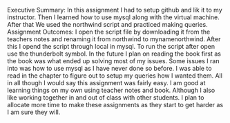 Executive Summary: In this assignment I had to setup github and lik it to my instructor. Then I learned how to use mysql along with the virtual machine. After that We used the northwind script and practiced making queries.
Assignment Outcomes: I open the script file by downloading it from the teachers notes and renaming it from northwind to mynamenorthwind. After this I opend the script through local in mysql. To run the script after open use the thunderbolt symbol. In the future I plan on reading the book first as the book was what ended up solving most of my issues. Some issues I ran into was how to use mysql as I have never done so before. I was able to read in the chapter to figure out to setup my queries how I wanted them. All in all though I would say this assignment was fairly easy. I am good at learning things on my own using teacher notes and book. Although I also like working together in and out of class with other students. I plan to allocate more time to make these assignments as they start to get harder as I am sure they will.
